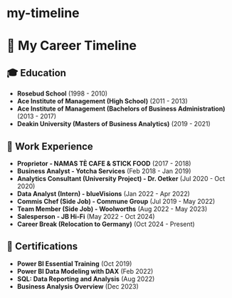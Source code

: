 # my-timeline
# 📌 My Career Timeline

## 🎓 Education
- **Rosebud School** (1998 - 2010)
- **Ace Institute of Management (High School)** (2011 - 2013)
- **Ace Institute of Management (Bachelors of Business Administration)** (2013 - 2017)
- **Deakin University (Masters of Business Analytics)** (2019 - 2021)

## 💼 Work Experience
- **Proprietor - NAMAS TÈ CAFE & STICK FOOD** (2017 - 2018)
- **Business Analyst - Yotcha Services** (Feb 2018 - Jan 2019)
- **Analytics Consultant (University Project) - Dr. Oetker** (Jul 2020 - Oct 2020)
- **Data Analyst (Intern) - blueVisions** (Jan 2022 - Apr 2022)
- **Commis Chef (Side Job) - Commune Group** (Jul 2019 - May 2022)
- **Team Member (Side Job) - Woolworths** (Aug 2022 - May 2023)
- **Salesperson - JB Hi-Fi** (May 2022 - Oct 2024)
- **Career Break (Relocation to Germany)** (Oct 2024 - Present)

## 📜 Certifications
- **Power BI Essential Training** (Oct 2019)
- **Power BI Data Modeling with DAX** (Feb 2022)
- **SQL: Data Reporting and Analysis** (Aug 2022)
- **Business Analysis Overview** (Dec 2023)
